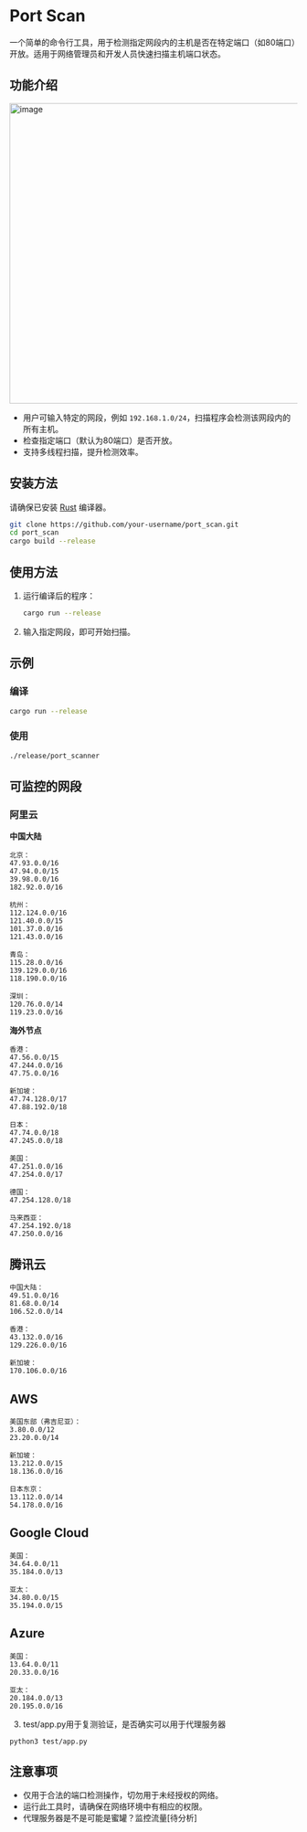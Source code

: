 # Port Scan

一个简单的命令行工具，用于检测指定网段内的主机是否在特定端口（如80端口）开放。适用于网络管理员和开发人员快速扫描主机端口状态。

## 功能介绍

<img width="526" alt="image" src="https://github.com/user-attachments/assets/3d2c8124-ec4c-4db1-9987-fec47440952b">

- 用户可输入特定的网段，例如 `192.168.1.0/24`，扫描程序会检测该网段内的所有主机。
- 检查指定端口（默认为80端口）是否开放。
- 支持多线程扫描，提升检测效率。

## 安装方法

请确保已安装 [Rust](https://www.rust-lang.org/) 编译器。

```bash
git clone https://github.com/your-username/port_scan.git
cd port_scan
cargo build --release
```

## 使用方法

1. 运行编译后的程序：

   ```bash
   cargo run --release
   ```

2. 输入指定网段，即可开始扫描。

## 示例
### 编译
```bash
cargo run --release
```

### 使用
```bash
./release/port_scanner
```

## 可监控的网段

### 阿里云
**中国大陆**
```
北京：
47.93.0.0/16
47.94.0.0/15
39.98.0.0/16
182.92.0.0/16

杭州：
112.124.0.0/16
121.40.0.0/15
101.37.0.0/16
121.43.0.0/16

青岛：
115.28.0.0/16
139.129.0.0/16
118.190.0.0/16

深圳：
120.76.0.0/14
119.23.0.0/16
```

**海外节点**
```
香港：
47.56.0.0/15
47.244.0.0/16
47.75.0.0/16

新加坡：
47.74.128.0/17
47.88.192.0/18

日本：
47.74.0.0/18
47.245.0.0/18

美国：
47.251.0.0/16
47.254.0.0/17

德国：
47.254.128.0/18

马来西亚：
47.254.192.0/18
47.250.0.0/16
```

## 腾讯云
```
中国大陆：
49.51.0.0/16
81.68.0.0/14
106.52.0.0/14

香港：
43.132.0.0/16
129.226.0.0/16

新加坡：
170.106.0.0/16
```

## AWS
```
美国东部（弗吉尼亚）：
3.80.0.0/12
23.20.0.0/14

新加坡：
13.212.0.0/15
18.136.0.0/16

日本东京：
13.112.0.0/14
54.178.0.0/16
```

## Google Cloud
```
美国：
34.64.0.0/11
35.184.0.0/13

亚太：
34.80.0.0/15
35.194.0.0/15
```

## Azure
```
美国：
13.64.0.0/11
20.33.0.0/16

亚太：
20.184.0.0/13
20.195.0.0/16
```

3. test/app.py用于复测验证，是否确实可以用于代理服务器
```
python3 test/app.py
```

## 注意事项

- 仅用于合法的端口检测操作，切勿用于未经授权的网络。
- 运行此工具时，请确保在网络环境中有相应的权限。
- 代理服务器是不是可能是蜜罐？监控流量[待分析]
